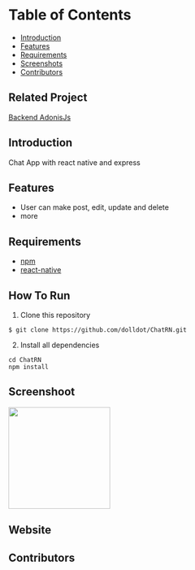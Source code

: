 # Table of Contents

- [Introduction](https://github.com/dolldot/ChatRN#introduction)
- [Features](https://github.com/dolldot/ChatRN#features)
- [Requirements](https://github.com/dolldot/ChatRN#requirements)
- [Screenshots](https://github.com/dolldot/ChatRN#screenshot)
- [Contributors](https://github.com/dolldot/ChatRN#contributors)

## Related Project

[Backend AdonisJs](https://github.com/dolldot/adonisChat)

## Introduction

Chat App with react native and express

## Features
- User can make post, edit, update and delete
- more

## Requirements
- [npm](https://www.npmjs.com/get-npm)
- [react-native](https://facebook.github.io/react-native/)

## How To Run
1. Clone this repository
```
$ git clone https://github.com/dolldot/ChatRN.git
```
2. Install all dependencies
```
cd ChatRN
npm install
```

## Screenshoot

<img src="https://aliyula.com/wp-content/uploads/2019/07/Screenshot_2019-07-19-20-27-12-309_com.chat_.png" width=200>

## Website

## Contributors
